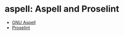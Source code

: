 # aspell: Aspell and Proselint

  - [GNU Aspell](http://aspell.net)
  - [Proselint](http://proselint.com)
